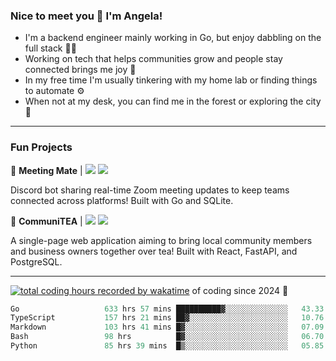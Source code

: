 ### Nice to meet you 👋 I'm Angela!

- I'm a backend engineer mainly working in Go, but enjoy dabbling on the full stack 👩‍💻
- Working on tech that helps communities grow and people stay connected brings me joy 🤝
- In my free time I'm usually tinkering with my home lab or finding things to automate ⚙️
- When not at my desk, you can find me in the forest or exploring the city 🧋

---

### Fun Projects

👾 **Meeting Mate** | [![](https://img.shields.io/badge/Code-violet.svg?style=flat-square)](https://github.com/angelajfisher/meeting-mate) [![](https://img.shields.io/badge/Site-violet.svg?style=flat-square)](https://angelajfisher.com/projects/meeting-mate)

Discord bot sharing real-time Zoom meeting updates to keep teams connected across platforms! Built with Go and SQLite.

🍵 **CommuniTEA** | [![](https://img.shields.io/badge/Code-green.svg?style=flat-square)](https://gitlab.com/angelajfisher/communiTEA) [![](https://img.shields.io/badge/Demo-green.svg?style=flat-square)](https://angelajfisher.gitlab.io/communiTEA/)

A single-page web application aiming to bring local community members and business owners together over tea!  Built with React, FastAPI, and PostgreSQL.

---

<a href="https://wakatime.com/@018c1e94-8745-411f-aea1-f33be044d952"><img src="https://wakatime.com/badge/user/018c1e94-8745-411f-aea1-f33be044d952.svg?style=flat-square" alt="total coding hours recorded by wakatime" /></a> of coding since 2024 🌊<br>
<!--START_SECTION:waka-->

```go
Go                   633 hrs 57 mins ██████████▓░░░░░░░░░░░░░░   43.33 %
TypeScript           157 hrs 21 mins ██▓░░░░░░░░░░░░░░░░░░░░░░   10.76 %
Markdown             103 hrs 41 mins █▓░░░░░░░░░░░░░░░░░░░░░░░   07.09 %
Bash                 98 hrs          █▓░░░░░░░░░░░░░░░░░░░░░░░   06.70 %
Python               85 hrs 39 mins  █▒░░░░░░░░░░░░░░░░░░░░░░░   05.85 %
```

<!--END_SECTION:waka--> 
